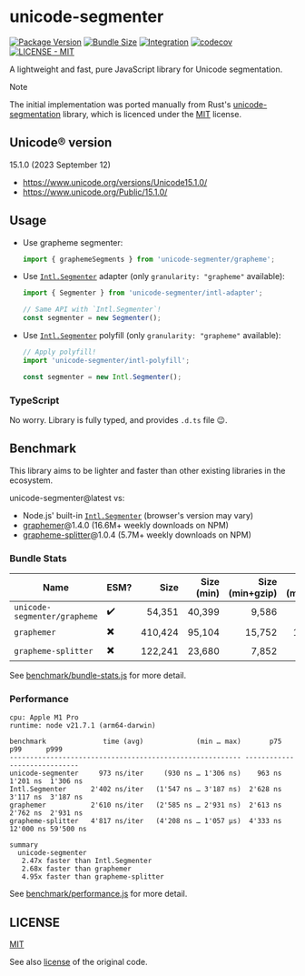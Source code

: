 # unicode-segmenter
[![Package Version](https://img.shields.io/npm/v/unicode-segmenter)](https://npm.im/unicode-segmenter)
[![Bundle Size](https://img.shields.io/bundlephobia/minzip/unicode-segmenter)](https://bundlephobia.com/package/unicode-segmenter)
[![Integration](https://github.com/cometkim/unicode-segmenter/actions/workflows/ci.yml/badge.svg)](https://github.com/cometkim/unicode-segmenter/actions/workflows/ci.yml)
[![codecov](https://codecov.io/gh/cometkim/unicode-segmenter/graph/badge.svg?token=3rA29JEH4J)](https://codecov.io/gh/cometkim/unicode-segmenter)
[![LICENSE - MIT](https://img.shields.io/github/license/cometkim/unicode-segmenter)](#license)

A lightweight and fast, pure JavaScript library for Unicode segmentation.

> [!NOTE]
> The initial implementation was ported manually from Rust's [unicode-segmentation] library, which is licenced under the [MIT](licenses/unicode-segmentation_MIT.txt) license.

## Unicode® version

15.1.0 (2023 September 12)

- https://www.unicode.org/versions/Unicode15.1.0/
- https://www.unicode.org/Public/15.1.0/

## Usage

- Use grapheme segmenter:
  ```js
  import { graphemeSegments } from 'unicode-segmenter/grapheme';
  ```

- Use [`Intl.Segmenter`] adapter (only `granularity: "grapheme"` available):
  ```js
  import { Segmenter } from 'unicode-segmenter/intl-adapter';

  // Same API with `Intl.Segmenter`!
  const segmenter = new Segmenter();
  ```

- Use [`Intl.Segmenter`] polyfill (only `granularity: "grapheme"` available):
  ```js
  // Apply polyfill!
  import 'unicode-segmenter/intl-polyfill';

  const segmenter = new Intl.Segmenter();
  ```

### TypeScript

No worry. Library is fully typed, and provides `.d.ts` file 😉.

## Benchmark

This library aims to be lighter and faster than other existing libraries in the ecosystem.

unicode-segmenter@latest vs:

- Node.js' built-in [`Intl.Segmenter`] (browser's version may vary)
- [graphemer]@1.4.0 (16.6M+ weekly downloads on NPM)
- [grapheme-splitter]@1.0.4 (5.7M+ weekly downloads on NPM)

### Bundle Stats

| Name                         | ESM? | Size    | Size (min)       | Size (min+gzip)  | Size (min+br)    |
|------------------------------|------|--------:|-----------------:|-----------------:|-----------------:|
| `unicode-segmenter/grapheme` |    ✔️ |  54,351 |           40,399 |            9,586 |            5,359 |
| `graphemer`                  |    ✖️ ️| 410,424 |           95,104 |           15,752 |           10,660 |
| `grapheme-splitter`          |    ✖️ | 122,241 |           23,680 |            7,852 |            4,841 |

See [benchmark/bundle-stats.js](benchmark/bundle-stats.js) for more detail.

### Performance

```
cpu: Apple M1 Pro
runtime: node v21.7.1 (arm64-darwin)

benchmark              time (avg)             (min … max)       p75       p99      p999
--------------------------------------------------------- -----------------------------
unicode-segmenter     973 ns/iter     (930 ns … 1'306 ns)    963 ns  1'201 ns  1'306 ns
Intl.Segmenter      2'402 ns/iter   (1'547 ns … 3'187 ns)  2'628 ns  3'117 ns  3'187 ns
graphemer           2'610 ns/iter   (2'585 ns … 2'931 ns)  2'613 ns  2'762 ns  2'931 ns
grapheme-splitter   4'817 ns/iter   (4'208 ns … 1'057 µs)  4'333 ns 12'000 ns 59'500 ns

summary
  unicode-segmenter
   2.47x faster than Intl.Segmenter
   2.68x faster than graphemer
   4.95x faster than grapheme-splitter
```

See [benchmark/performance.js](benchmark/performance.js) for more detail.

## LICENSE

[MIT](LICENSE)

See also [license](licenses/unicode-segmentation_MIT.txt) of the original code.

[unicode-segmentation]: https://github.com/unicode-rs/unicode-segmentation
[`Intl.Segmenter`]: https://developer.mozilla.org/en-US/docs/Web/JavaScript/Reference/Global_Objects/Intl/Segmenter
[graphemer]: https://github.com/flmnt/graphemer
[grapheme-splitter]: https://github.com/orling/grapheme-splitter
